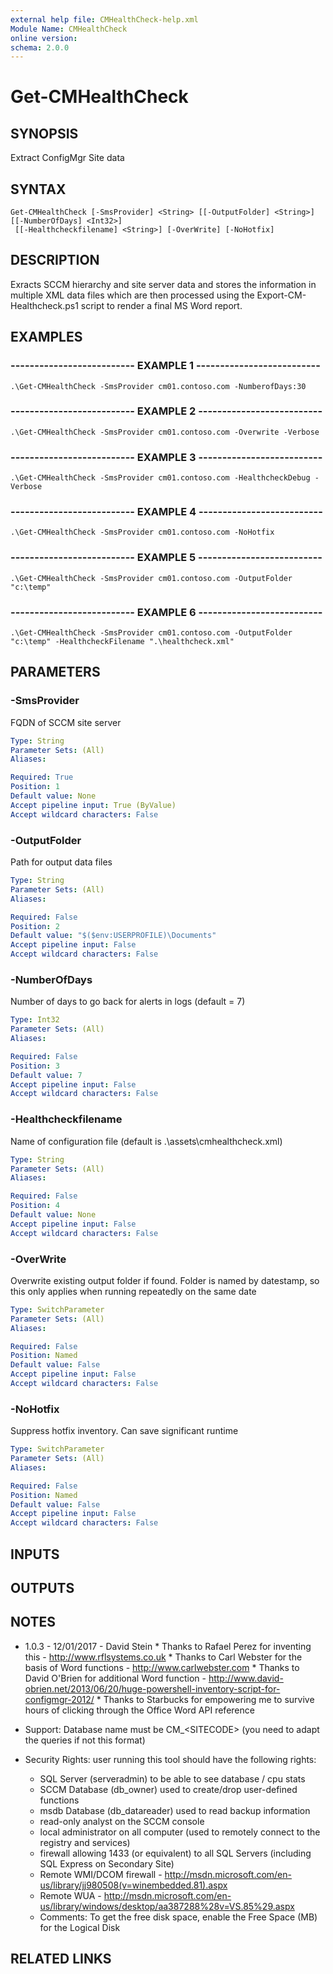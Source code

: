 ```yaml
---
external help file: CMHealthCheck-help.xml
Module Name: CMHealthCheck
online version: 
schema: 2.0.0
---
```


# Get-CMHealthCheck

## SYNOPSIS
Extract ConfigMgr Site data

## SYNTAX

```
Get-CMHealthCheck [-SmsProvider] <String> [[-OutputFolder] <String>] [[-NumberOfDays] <Int32>]
 [[-Healthcheckfilename] <String>] [-OverWrite] [-NoHotfix]
```

## DESCRIPTION
Exracts SCCM hierarchy and site server data
and stores the information in multiple XML data files which are then
processed using the Export-CM-Healthcheck.ps1 script to render
a final MS Word report.

## EXAMPLES

### -------------------------- EXAMPLE 1 --------------------------
```
.\Get-CMHealthCheck -SmsProvider cm01.contoso.com -NumberofDays:30
```

### -------------------------- EXAMPLE 2 --------------------------
```
.\Get-CMHealthCheck -SmsProvider cm01.contoso.com -Overwrite -Verbose
```

### -------------------------- EXAMPLE 3 --------------------------
```
.\Get-CMHealthCheck -SmsProvider cm01.contoso.com -HealthcheckDebug -Verbose
```

### -------------------------- EXAMPLE 4 --------------------------
```
.\Get-CMHealthCheck -SmsProvider cm01.contoso.com -NoHotfix
```

### -------------------------- EXAMPLE 5 --------------------------
```
.\Get-CMHealthCheck -SmsProvider cm01.contoso.com -OutputFolder "c:\temp"
```

### -------------------------- EXAMPLE 6 --------------------------
```
.\Get-CMHealthCheck -SmsProvider cm01.contoso.com -OutputFolder "c:\temp" -HealthcheckFilename ".\healthcheck.xml"
```

## PARAMETERS

### -SmsProvider
FQDN of SCCM site server

```yaml
Type: String
Parameter Sets: (All)
Aliases: 

Required: True
Position: 1
Default value: None
Accept pipeline input: True (ByValue)
Accept wildcard characters: False
```

### -OutputFolder
Path for output data files

```yaml
Type: String
Parameter Sets: (All)
Aliases: 

Required: False
Position: 2
Default value: "$($env:USERPROFILE)\Documents"
Accept pipeline input: False
Accept wildcard characters: False
```

### -NumberOfDays
Number of days to go back for alerts in logs (default = 7)

```yaml
Type: Int32
Parameter Sets: (All)
Aliases: 

Required: False
Position: 3
Default value: 7
Accept pipeline input: False
Accept wildcard characters: False
```

### -Healthcheckfilename
Name of configuration file (default is .\assets\cmhealthcheck.xml)

```yaml
Type: String
Parameter Sets: (All)
Aliases: 

Required: False
Position: 4
Default value: None
Accept pipeline input: False
Accept wildcard characters: False
```

### -OverWrite
Overwrite existing output folder if found.
Folder is named by datestamp, so this only applies when
running repeatedly on the same date

```yaml
Type: SwitchParameter
Parameter Sets: (All)
Aliases: 

Required: False
Position: Named
Default value: False
Accept pipeline input: False
Accept wildcard characters: False
```

### -NoHotfix
Suppress hotfix inventory.
Can save significant runtime

```yaml
Type: SwitchParameter
Parameter Sets: (All)
Aliases: 

Required: False
Position: Named
Default value: False
Accept pipeline input: False
Accept wildcard characters: False
```

## INPUTS

## OUTPUTS

## NOTES
* 1.0.3 - 12/01/2017 - David Stein
      * Thanks to Rafael Perez for inventing this - http://www.rflsystems.co.uk
      * Thanks to Carl Webster for the basis of Word functions - http://www.carlwebster.com
      * Thanks to David O'Brien for additional Word function - http://www.david-obrien.net/2013/06/20/huge-powershell-inventory-script-for-configmgr-2012/
      * Thanks to Starbucks for empowering me to survive hours of clicking through the Office Word API reference
* Support: Database name must be CM_\<SITECODE\> (you need to adapt the queries if not this format)

* Security Rights: user running this tool should have the following rights:
  - SQL Server (serveradmin) to be able to see database / cpu stats
  - SCCM Database (db_owner) used to create/drop user-defined functions
  - msdb Database (db_datareader) used to read backup information
  - read-only analyst on the SCCM console
  - local administrator on all computer (used to remotely connect to the registry and services)
  - firewall allowing 1433 (or equivalent) to all SQL Servers (including SQL Express on Secondary Site)
  - Remote WMI/DCOM firewall - http://msdn.microsoft.com/en-us/library/jj980508(v=winembedded.81).aspx
  - Remote WUA - http://msdn.microsoft.com/en-us/library/windows/desktop/aa387288%28v=VS.85%29.aspx
  - Comments: To get the free disk space, enable the Free Space (MB) for the Logical Disk

## RELATED LINKS

